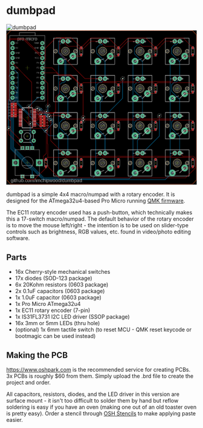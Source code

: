 # dumbpad

![dumbpad](https://i.imgur.com/sS3fq1Z.jpg)
![dumbpad](dumbpad.png)

dumbpad is a simple 4x4 macro/numpad with a rotary encoder. It is designed for the ATmega32u4-based Pro Micro running [QMK firmware](https://github.com/qmk/qmk_firmware).

The EC11 rotary encoder used has a push-button, which technically makes this a 17-switch macro/numpad. The default behavior of the rotary encoder is to move the mouse left/right - the intention is to be used on slider-type controls such as brightness, RGB values, etc. found in video/photo editing software.

## Parts
* 16x Cherry-style mechanical switches
* 17x diodes (SOD-123 package)
* 6x 20Kohm resistors (0603 package)
* 2x 0.1uF capacitors (0603 package)
* 1x 1.0uF capacitor (0603 package)
* 1x Pro Micro ATmega32u4
* 1x EC11 rotary encoder (7-pin)
* 1x IS31FL3731 I2C LED driver (SSOP package)
* 16x 3mm or 5mm LEDs (thru hole)
* (optional) 1x 6mm tactile switch (to reset MCU - QMK reset keycode or bootmagic can be used instead)

## Making the PCB
https://www.oshpark.com is the recommended service for creating PCBs. 3x PCBs is roughly $60 from them. Simply upload the .brd file to create the project and order.

All capacitors, resistors, diodes, and the LED driver in this version are surface mount - it isn't too difficult to solder them by hand but reflow soldering is easy if you have an oven (making one out of an old toaster oven is pretty easy). Order a stencil through [OSH Stencils](https://www.oshstencils.com/) to make applying paste easier.

